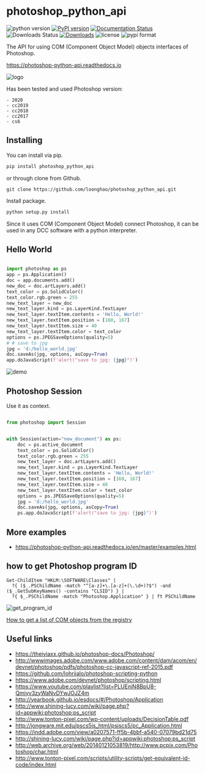 photoshop_python_api
====================
![python version](https://img.shields.io/pypi/pyversions/photoshop-python-api)
[![PyPI version](https://img.shields.io/pypi/v/photoshop-python-api?color=green)](https://badge.fury.io/py/photoshop-python-api)
[![Documentation Status](https://readthedocs.org/projects/photoshop-python-api/badge/?version=master)](https://photoshop-python-api.readthedocs.io/en/master/?badge=master)
![Downloads Status](https://img.shields.io/pypi/dw/photoshop-python-api)
[![Downloads](https://pepy.tech/badge/photoshop-python-api)](https://pepy.tech/project/photoshop-python-api)
![license](https://img.shields.io/pypi/l/photoshop-python-api)
![pypi format](https://img.shields.io/pypi/format/photoshop-python-api)

The API for using COM (Component Object Model) objects interfaces of Photoshop.

https://photoshop-python-api.readthedocs.io

![logo](https://i.imgur.com/cjp1RH6.png)

Has been tested and used Photoshop version:

    - 2020
    - cc2019
    - cc2018
    - cc2017
    - cs6

Installing
----------
You can install via pip.

```cmd
pip install photoshop_python_api
```
or through clone from Github.
```git exclude
git clone https://github.com/loonghao/photoshop_python_api.git
```
Install package.
```cmd
python setup.py install
```

Since it uses COM (Component Object Model) connect Photoshop, it can be used 
in any DCC software with a python interpreter.


Hello World
-----------

```python

import photoshop as ps
app = ps.Application()
doc = app.documents.add()
new_doc = doc.artLayers.add()
text_color = ps.SolidColor()
text_color.rgb.green = 255
new_text_layer = new_doc
new_text_layer.kind = ps.LayerKind.TextLayer
new_text_layer.textItem.contents = 'Hello, World!'
new_text_layer.textItem.position = [160, 167]
new_text_layer.textItem.size = 40
new_text_layer.textItem.color = text_color
options = ps.JPEGSaveOptions(quality=5)
# # save to jpg
jpg = 'd:/hello_world.jpg'
doc.saveAs(jpg, options, asCopy=True)
app.doJavaScript(f'alert("save to jpg: {jpg}")')

```
![demo](https://i.imgur.com/25TrzbV.gif)


Photoshop Session
-----------------
Use it as context.

```python

from photoshop import Session


with Session(action="new_document") as ps:
    doc = ps.active_document
    text_color = ps.SolidColor()
    text_color.rgb.green = 255
    new_text_layer = doc.artLayers.add()
    new_text_layer.kind = ps.LayerKind.TextLayer
    new_text_layer.textItem.contents = 'Hello, World!'
    new_text_layer.textItem.position = [160, 167]
    new_text_layer.textItem.size = 40
    new_text_layer.textItem.color = text_color
    options = ps.JPEGSaveOptions(quality=5)
    jpg = 'd:/hello_world.jpg'
    doc.saveAs(jpg, options, asCopy=True)
    ps.app.doJavaScript(f'alert("save to jpg: {jpg}")')


```

More examples
-------------
- https://photoshop-python-api.readthedocs.io/en/master/examples.html

how to get Photoshop program ID
-------------------------------
```PS>
Get-ChildItem "HKLM:\SOFTWARE\Classes" | 
  ?{ ($_.PSChildName -match "^[a-z]+\.[a-z]+(\.\d+)?$") -and ($_.GetSubKeyNames() -contains "CLSID") } | 
  ?{ $_.PSChildName -match "Photoshop.Application" } | ft PSChildName
```
![get_program_id](https://i.imgur.com/UwPN7qq.png)

[How to get a list of COM objects from the registry](https://rakhesh.com/powershell/how-to-get-a-list-of-com-objects-from-the-registry/)

Useful links
------------
- https://theiviaxx.github.io/photoshop-docs/Photoshop/
- http://wwwimages.adobe.com/www.adobe.com/content/dam/acom/en/devnet/photoshop/pdfs/photoshop-cc-javascript-ref-2015.pdf
- https://github.com/lohriialo/photoshop-scripting-python
- https://www.adobe.com/devnet/photoshop/scripting.html
- https://www.youtube.com/playlist?list=PLUEniN8BpU8-Qmjyv3zyWaNvDYwJOJZ4m
- http://yearbook.github.io/esdocs/#/Photoshop/Application
- http://www.shining-lucy.com/wiki/page.php?id=appwiki:photoshop:ps_script
- http://www.tonton-pixel.com/wp-content/uploads/DecisionTable.pdf
- http://jongware.mit.edu/pscs5js_html/psjscs5/pc_Application.html
- https://indd.adobe.com/view/a0207571-ff5b-4bbf-a540-07079bd21d75
- http://shining-lucy.com/wiki/page.php?id=appwiki:photoshop:ps_script
- http://web.archive.org/web/20140121053819/http://www.pcpix.com/Photoshop/char.html
- http://www.tonton-pixel.com/scripts/utility-scripts/get-equivalent-id-code/index.html